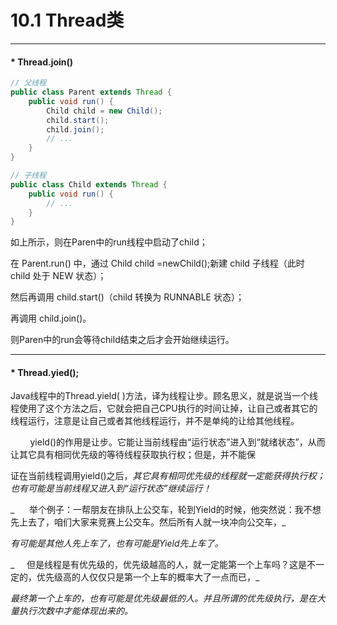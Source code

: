 # 10.1 Thread类

---

#### \* Thread.join\(\)

```java
// 父线程
public class Parent extends Thread {
    public void run() {
        Child child = new Child();
        child.start();
        child.join();
        // ...
    }
}
```

```java
// 子线程
public class Child extends Thread {
    public void run() {
        // ...
    }
}
```

如上所示，则在Paren中的run线程中启动了child；

在 Parent.run\(\) 中，通过 Child child =newChild\(\);新建 child 子线程（此时 child 处于 NEW 状态）；

然后再调用 child.start\(\)（child 转换为 RUNNABLE 状态）；

再调用 child.join\(\)。

则Paren中的run会等待child结束之后才会开始继续运行。

---

#### \* Thread.yied\(\);

Java线程中的Thread.yield\( \)方法，译为线程让步。顾名思义，就是说当一个线程使用了这个方法之后，它就会把自己CPU执行的时间让掉，让自己或者其它的线程运行，注意是让自己或者其他线程运行，并不是单纯的让给其他线程。

        yield\(\)的作用是让步。它能让当前线程由“运行状态”进入到“就绪状态”，从而让其它具有相同优先级的等待线程获取执行权；但是，并不能保

证在当前线程调用yield\(\)之后，_其它具有相同优先级的线程就一定能获得执行权；也有可能是当前线程又进入到“运行状态”继续运行！_

_      举个例子：一帮朋友在排队上公交车，轮到Yield的时候，他突然说：我不想先上去了，咱们大家来竞赛上公交车。然后所有人就一块冲向公交车，_

_有可能是其他人先上车了，也有可能是Yield先上车了。_

_     但是线程是有优先级的，优先级越高的人，就一定能第一个上车吗？这是不一定的，优先级高的人仅仅只是第一个上车的概率大了一点而已，_

_最终第一个上车的，也有可能是优先级最低的人。并且所谓的优先级执行，是在大量执行次数中才能体现出来的。_

